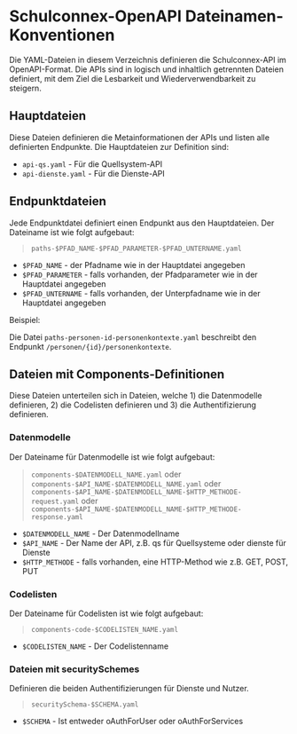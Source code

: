 # Schulconnex-OpenAPI Dateinamen-Konventionen

Die YAML-Dateien in diesem Verzeichnis definieren die Schulconnex-API im OpenAPI-Format.
Die APIs sind in logisch und inhaltlich getrennten Dateien definiert, mit dem Ziel
die Lesbarkeit und Wiederverwendbarkeit zu steigern.

## Hauptdateien

Diese Dateien definieren die Metainformationen der APIs und listen alle definierten
Endpunkte. Die Hauptdateien zur Definition sind:

- `api-qs.yaml` - Für die Quellsystem-API
- `api-dienste.yaml` - Für die Dienste-API

## Endpunktdateien

Jede Endpunktdatei definiert einen Endpunkt aus den Hauptdateien. Der Dateiname ist wie
folgt aufgebaut:

> `paths-$PFAD_NAME-$PFAD_PARAMETER-$PFAD_UNTERNAME.yaml`


- `$PFAD_NAME` - der Pfadname wie in der Hauptdatei angegeben
- `$PFAD_PARAMETER` - falls vorhanden, der Pfadparameter wie in der Hauptdatei angegeben
- `$PFAD_UNTERNAME` - falls vorhanden, der Unterpfadname wie in der Hauptdatei angegeben

Beispiel:

Die Datei `paths-personen-id-personenkontexte.yaml` beschreibt den Endpunkt
`/personen/{id}/personenkontexte`.

## Dateien mit Components-Definitionen

Diese Dateien unterteilen sich in Dateien, welche 1) die Datenmodelle definieren, 2) die
Codelisten definieren und 3) die Authentifizierung definieren.

### Datenmodelle

Der Dateiname für Datenmodelle ist wie folgt aufgebaut:

> `components-$DATENMODELL_NAME.yaml` oder
> `components-$API_NAME-$DATENMODELL_NAME.yaml` oder
> `components-$API_NAME-$DATENMODELL_NAME-$HTTP_METHODE-request.yaml` oder
> `components-$API_NAME-$DATENMODELL_NAME-$HTTP_METHODE-response.yaml`

- `$DATENMODELL_NAME` - Der Datenmodellname
- `$API_NAME` - Der Name der API, z.B. qs für Quellsysteme oder dienste für Dienste
- `$HTTP_METHODE` - falls vorhanden, eine HTTP-Method wie z.B. GET, POST, PUT

### Codelisten

Der Dateiname für Codelisten ist wie folgt aufgebaut:

> `components-code-$CODELISTEN_NAME.yaml`

- `$CODELISTEN_NAME` - Der Codelistenname

### Dateien mit securitySchemes

Definieren die beiden Authentifizierungen für Dienste und Nutzer.

> `securitySchema-$SCHEMA.yaml`

- `$SCHEMA` - Ist entweder oAuthForUser oder oAuthForServices